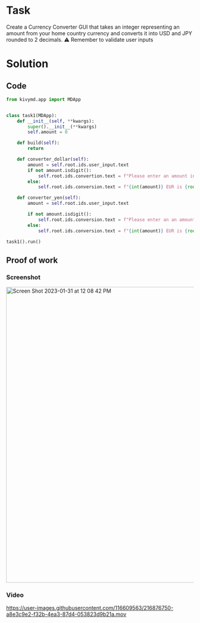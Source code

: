 # Task
Create a Currency Converter GUI that takes an integer representing an amount from your home country currency and converts it into USD and JPY rounded to 2 decimals.
⚠️ Remember to validate user inputs

# Solution
## Code
```.py
from kivymd.app import MDApp


class task1(MDApp):
    def __init__(self, **kwargs):
        super().__init__(**kwargs)
        self.amount = 0

    def build(self):
        return

    def converter_dollar(self):
        amount = self.root.ids.user_input.text
        if not amount.isdigit():
            self.root.ids.convertion.text = f"Please enter an amount in EUR"
        else:
            self.root.ids.conversion.text = f"{int(amount)} EUR is {round((int(amount) * 1.09), 2)} Dollar"

    def converter_yen(self):
        amount = self.root.ids.user_input.text

        if not amount.isdigit():
            self.root.ids.conversion.text = f"Please enter an an amount in EUR"
        else:
            self.root.ids.conversion.text = f"{int(amount)} EUR is {round((int(amount) * 141.29),2)} Yen"

task1().run()
```

## Proof of work
### Screenshot

<img width="792" alt="Screen Shot 2023-01-31 at 12 08 42 PM" src="https://user-images.githubusercontent.com/116609563/215654024-d60004fb-e604-433b-b4e8-51c5a8cd4030.png">

### Video




https://user-images.githubusercontent.com/116609563/216876750-a8e3c9e2-f32b-4ea3-87d4-053823d9b21a.mov







